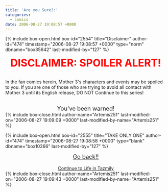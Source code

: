 ```yaml
---
title: 'Are you Sure?:'
categories:
  - comics
date: 2006-08-27 19:08:57 +0000
---
```

{% include box-open.html box-id="2554" title="Disclaimer" author-id="474" timestamp="2006-08-27 19:08:57 +0000" type="norm" dbname="box35642" last-modified-by="127" %}
<center><font color="red" size="+3"><b>DISCLAIMER: SPOILER ALERT!</b></font></center><br />

In the fan comics herein, Mother 3's characters and events may be spoiled to you.  If you are one of those who are trying to avoid all contact with Mother 3 until its English release, DO NOT Continue to this series!
<br /><br />

<center><font size="+1">You've been warned!</font></center>
{% include box-close.html author-name="Artemis251" last-modified-on="2006-08-27 19:09:09 +0000" last-modified-by-name="Artemis251" %}

{% include box-open.html box-id="2555" title="TAKE ONLY ONE" author-id="474" timestamp="2006-08-27 19:08:58 +0000" type="blank" dbname="box10366" last-modified-by="127" %}
<center><a href="http://starmen.net/comics/series/"><font size="+1">Go back!!</font></a><br /><br /><a href="http://starmen.net/comics/series/tazmily/index.php">Continue to Life in Tazmily</a></center>
{% include box-close.html author-name="Artemis251" last-modified-on="2006-08-27 19:09:43 +0000" last-modified-by-name="Artemis251" %}
